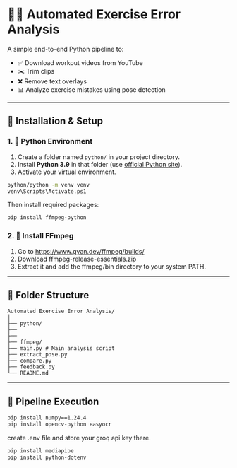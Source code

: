 # 🏋️‍♂️ Automated Exercise Error Analysis

A simple end-to-end Python pipeline to:

- ✅ Download workout videos from YouTube  
- ✂️ Trim clips  
- ❌ Remove text overlays  
- 📊 Analyze exercise mistakes using pose detection  

---

## 🔧 Installation & Setup

### 1. 🐍 Python Environment

1. Create a folder named `python/` in your project directory.  
2. Install **Python 3.9** in that folder (use [official Python site](https://www.python.org/downloads/release/python-390/)).  
3. Activate your virtual environment.
```bash
python/python -m venv venv
venv\Scripts\Activate.ps1          
```

Then install required packages:

```bash
pip install ffmpeg-python
```
### 2. 🧰 Install FFmpeg
1. Go to https://www.gyan.dev/ffmpeg/builds/
2. Download ffmpeg-release-essentials.zip 
3. Extract it and add the ffmpeg/bin directory to your system PATH.
---
## 📁 Folder Structure
```
Automated Exercise Error Analysis/
│
├── python/
├──
├──
├── ffmpeg/
├── main.py # Main analysis script
├── extract_pose.py
├── compare.py
├── feedback.py
└── README.md
```
---
## 🚀 Pipeline Execution

```bash
pip install numpy==1.24.4
pip install opencv-python easyocr
```
create .env file and store your groq api key there.
```bash
pip install mediapipe
pip install python-dotenv
```

